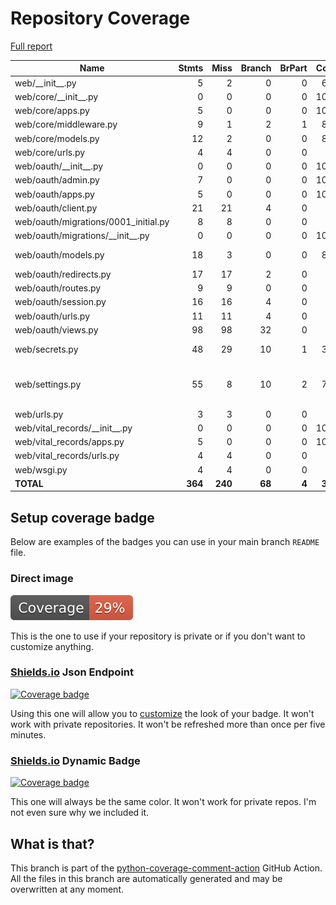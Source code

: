 # Repository Coverage

[Full report](https://htmlpreview.github.io/?https://github.com/Office-of-Digital-Services/cdt-ods-disaster-recovery/blob/python-coverage-comment-action-data/htmlcov/index.html)

| Name                                  |    Stmts |     Miss |   Branch |   BrPart |   Cover |   Missing |
|-------------------------------------- | -------: | -------: | -------: | -------: | ------: | --------: |
| web/\_\_init\_\_.py                   |        5 |        2 |        0 |        0 |     60% |       5-7 |
| web/core/\_\_init\_\_.py              |        0 |        0 |        0 |        0 |    100% |           |
| web/core/apps.py                      |        5 |        0 |        0 |        0 |    100% |           |
| web/core/middleware.py                |        9 |        1 |        2 |        1 |     82% |        19 |
| web/core/models.py                    |       12 |        2 |        0 |        0 |     83% |     30-31 |
| web/core/urls.py                      |        4 |        4 |        0 |        0 |      0% |       1-7 |
| web/oauth/\_\_init\_\_.py             |        0 |        0 |        0 |        0 |    100% |           |
| web/oauth/admin.py                    |        7 |        0 |        0 |        0 |    100% |           |
| web/oauth/apps.py                     |        5 |        0 |        0 |        0 |    100% |           |
| web/oauth/client.py                   |       21 |       21 |        4 |        0 |      0% |      5-62 |
| web/oauth/migrations/0001\_initial.py |        8 |        8 |        0 |        0 |      0% |      3-15 |
| web/oauth/migrations/\_\_init\_\_.py  |        0 |        0 |        0 |        0 |    100% |           |
| web/oauth/models.py                   |       18 |        3 |        0 |        0 |     83% | 37-38, 41 |
| web/oauth/redirects.py                |       17 |       17 |        2 |        0 |      0% |      1-34 |
| web/oauth/routes.py                   |        9 |        9 |        0 |        0 |      0% |      1-10 |
| web/oauth/session.py                  |       16 |       16 |        4 |        0 |      0% |      1-29 |
| web/oauth/urls.py                     |       11 |       11 |        4 |        0 |      0% |      1-27 |
| web/oauth/views.py                    |       98 |       98 |       32 |        0 |      0% |     1-169 |
| web/secrets.py                        |       48 |       29 |       10 |        1 |     34% |47-82, 86-95 |
| web/settings.py                       |       55 |        8 |       10 |        2 |     75% |42-49, 94->98, 109->112 |
| web/urls.py                           |        3 |        3 |        0 |        0 |      0% |      8-11 |
| web/vital\_records/\_\_init\_\_.py    |        0 |        0 |        0 |        0 |    100% |           |
| web/vital\_records/apps.py            |        5 |        0 |        0 |        0 |    100% |           |
| web/vital\_records/urls.py            |        4 |        4 |        0 |        0 |      0% |       1-7 |
| web/wsgi.py                           |        4 |        4 |        0 |        0 |      0% |      8-14 |
|                             **TOTAL** |  **364** |  **240** |   **68** |    **4** | **30%** |           |


## Setup coverage badge

Below are examples of the badges you can use in your main branch `README` file.

### Direct image

[![Coverage badge](https://raw.githubusercontent.com/Office-of-Digital-Services/cdt-ods-disaster-recovery/python-coverage-comment-action-data/badge.svg)](https://htmlpreview.github.io/?https://github.com/Office-of-Digital-Services/cdt-ods-disaster-recovery/blob/python-coverage-comment-action-data/htmlcov/index.html)

This is the one to use if your repository is private or if you don't want to customize anything.

### [Shields.io](https://shields.io) Json Endpoint

[![Coverage badge](https://img.shields.io/endpoint?url=https://raw.githubusercontent.com/Office-of-Digital-Services/cdt-ods-disaster-recovery/python-coverage-comment-action-data/endpoint.json)](https://htmlpreview.github.io/?https://github.com/Office-of-Digital-Services/cdt-ods-disaster-recovery/blob/python-coverage-comment-action-data/htmlcov/index.html)

Using this one will allow you to [customize](https://shields.io/endpoint) the look of your badge.
It won't work with private repositories. It won't be refreshed more than once per five minutes.

### [Shields.io](https://shields.io) Dynamic Badge

[![Coverage badge](https://img.shields.io/badge/dynamic/json?color=brightgreen&label=coverage&query=%24.message&url=https%3A%2F%2Fraw.githubusercontent.com%2FOffice-of-Digital-Services%2Fcdt-ods-disaster-recovery%2Fpython-coverage-comment-action-data%2Fendpoint.json)](https://htmlpreview.github.io/?https://github.com/Office-of-Digital-Services/cdt-ods-disaster-recovery/blob/python-coverage-comment-action-data/htmlcov/index.html)

This one will always be the same color. It won't work for private repos. I'm not even sure why we included it.

## What is that?

This branch is part of the
[python-coverage-comment-action](https://github.com/marketplace/actions/python-coverage-comment)
GitHub Action. All the files in this branch are automatically generated and may be
overwritten at any moment.